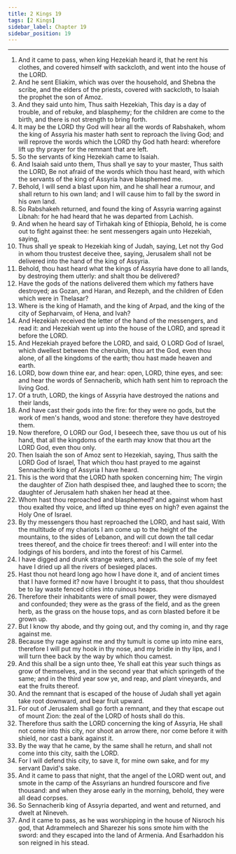 ```yaml
---
title: 2 Kings 19
tags: [2 Kings]
sidebar_label: Chapter 19
sidebar_position: 19
---
```


---
1. And it came to pass, when king Hezekiah heard it, that he rent his clothes, and covered himself with sackcloth, and went into the house of the LORD.
2. And he sent Eliakim, which was over the household, and Shebna the scribe, and the elders of the priests, covered with sackcloth, to Isaiah the prophet the son of Amoz.
3. And they said unto him, Thus saith Hezekiah, This day is a day of trouble, and of rebuke, and blasphemy; for the children are come to the birth, and there is not strength to bring forth.
4. It may be the LORD thy God will hear all the words of Rabshakeh, whom the king of Assyria his master hath sent to reproach the living God; and will reprove the words which the LORD thy God hath heard: wherefore lift up thy prayer for the remnant that are left.
5. So the servants of king Hezekiah came to Isaiah.
6. And Isaiah said unto them, Thus shall ye say to your master, Thus saith the LORD, Be not afraid of the words which thou hast heard, with which the servants of the king of Assyria have blasphemed me.
7. Behold, I will send a blast upon him, and he shall hear a rumour, and shall return to his own land; and I will cause him to fall by the sword in his own land.
8. So Rabshakeh returned, and found the king of Assyria warring against Libnah: for he had heard that he was departed from Lachish.
9. And when he heard say of Tirhakah king of Ethiopia, Behold, he is come out to fight against thee: he sent messengers again unto Hezekiah, saying,
10. Thus shall ye speak to Hezekiah king of Judah, saying, Let not thy God in whom thou trustest deceive thee, saying, Jerusalem shall not be delivered into the hand of the king of Assyria.
11. Behold, thou hast heard what the kings of Assyria have done to all lands, by destroying them utterly: and shalt thou be delivered?
12. Have the gods of the nations delivered them which my fathers have destroyed; as Gozan, and Haran, and Rezeph, and the children of Eden which were in Thelasar?
13. Where is the king of Hamath, and the king of Arpad, and the king of the city of Sepharvaim, of Hena, and Ivah?
14. And Hezekiah received the letter of the hand of the messengers, and read it: and Hezekiah went up into the house of the LORD, and spread it before the LORD.
15. And Hezekiah prayed before the LORD, and said, O LORD God of Israel, which dwellest between the cherubim, thou art the God, even thou alone, of all the kingdoms of the earth; thou hast made heaven and earth.
16. LORD, bow down thine ear, and hear: open, LORD, thine eyes, and see: and hear the words of Sennacherib, which hath sent him to reproach the living God.
17. Of a truth, LORD, the kings of Assyria have destroyed the nations and their lands,
18. And have cast their gods into the fire: for they were no gods, but the work of men's hands, wood and stone: therefore they have destroyed them.
19. Now therefore, O LORD our God, I beseech thee, save thou us out of his hand, that all the kingdoms of the earth may know that thou art the LORD God, even thou only.
20. Then Isaiah the son of Amoz sent to Hezekiah, saying, Thus saith the LORD God of Israel, That which thou hast prayed to me against Sennacherib king of Assyria I have heard.
21. This is the word that the LORD hath spoken concerning him; The virgin the daughter of Zion hath despised thee, and laughed thee to scorn; the daughter of Jerusalem hath shaken her head at thee.
22. Whom hast thou reproached and blasphemed? and against whom hast thou exalted thy voice, and lifted up thine eyes on high? even against the Holy One of Israel.
23. By thy messengers thou hast reproached the LORD, and hast said, With the multitude of my chariots I am come up to the height of the mountains, to the sides of Lebanon, and will cut down the tall cedar trees thereof, and the choice fir trees thereof: and I will enter into the lodgings of his borders, and into the forest of his Carmel.
24. I have digged and drunk strange waters, and with the sole of my feet have I dried up all the rivers of besieged places.
25. Hast thou not heard long ago how I have done it, and of ancient times that I have formed it? now have I brought it to pass, that thou shouldest be to lay waste fenced cities into ruinous heaps.
26. Therefore their inhabitants were of small power, they were dismayed and confounded; they were as the grass of the field, and as the green herb, as the grass on the house tops, and as corn blasted before it be grown up.
27. But I know thy abode, and thy going out, and thy coming in, and thy rage against me.
28. Because thy rage against me and thy tumult is come up into mine ears, therefore I will put my hook in thy nose, and my bridle in thy lips, and I will turn thee back by the way by which thou camest.
29. And this shall be a sign unto thee, Ye shall eat this year such things as grow of themselves, and in the second year that which springeth of the same; and in the third year sow ye, and reap, and plant vineyards, and eat the fruits thereof.
30. And the remnant that is escaped of the house of Judah shall yet again take root downward, and bear fruit upward.
31. For out of Jerusalem shall go forth a remnant, and they that escape out of mount Zion: the zeal of the LORD of hosts shall do this.
32. Therefore thus saith the LORD concerning the king of Assyria, He shall not come into this city, nor shoot an arrow there, nor come before it with shield, nor cast a bank against it.
33. By the way that he came, by the same shall he return, and shall not come into this city, saith the LORD.
34. For I will defend this city, to save it, for mine own sake, and for my servant David's sake.
35. And it came to pass that night, that the angel of the LORD went out, and smote in the camp of the Assyrians an hundred fourscore and five thousand: and when they arose early in the morning, behold, they were all dead corpses.
36. So Sennacherib king of Assyria departed, and went and returned, and dwelt at Nineveh.
37. And it came to pass, as he was worshipping in the house of Nisroch his god, that Adrammelech and Sharezer his sons smote him with the sword: and they escaped into the land of Armenia. And Esarhaddon his son reigned in his stead.